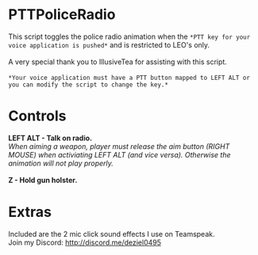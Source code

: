# PTTPoliceRadio
This script toggles the police radio animation when the `*PTT key for your voice application is pushed*` and is restricted to LEO's only.
<br><br>
A very special thank you to IllusiveTea for assisting with this script.
<br><br>
`*Your voice application must have a PTT button mapped to LEFT ALT or you can modify the script to change the key.*`
<br>
# Controls
**LEFT ALT - Talk on radio.**
<br>
*When aiming a weapon, player must release the aim button (RIGHT MOUSE) when activiating LEFT ALT (and vice versa). Otherwise the animation will not play properly.*
<br><br>
**Z - Hold gun holster.**
# Extras
Included are the 2 mic click sound effects I use on Teamspeak.
<br>
Join my Discord: http://discord.me/deziel0495
